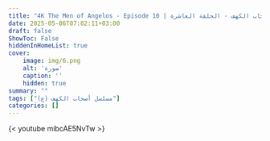 ```yaml
---
title: "4K The Men of Angelos - Episode 10 | مسلسل أصحاب الكهف - الحلقة العاشرة"
date: 2025-05-06T07:02:11+03:00
draft: false
ShowToc: False
hiddenInHomeList: true
cover:
    image: img/6.png
    alt: 'صورة'
    caption: ''
    hidden: true
summary: ""
tags: ["مسلسل أصحاب الكهف (ع)"]
categories: []
---
```


{< youtube mibcAE5NvTw >}  
<br>
